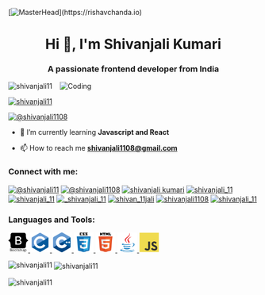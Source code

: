 [![MasterHead](https://1.bp.blogspot.com/-7A4WynwLsM...)](https://rishavchanda.io)
<h1 align="center">Hi 👋, I'm Shivanjali Kumari</h1>
<h3 align="center">A passionate frontend developer from India</h3>
<img align="right" alt="Coding" width="400" src="https://ardas-it.com/uploads/images/blogs/giph.gif">

<p align="left"> <img src="https://komarev.com/ghpvc/?username=shivanjali11&label=Profile%20views&color=0e75b6&style=flat" alt="shivanjali11" /> </p>

<p align="left"> <a href="https://github.com/ryo-ma/github-profile-trophy"><img src="https://github-profile-trophy.vercel.app/?username=shivanjali11" alt="shivanjali11" /></a> </p>

<p align="left"> <a href="https://twitter.com/@shivanjali1108" target="blank"><img src="https://img.shields.io/twitter/follow/@shivanjali1108?logo=twitter&style=for-the-badge" alt="@shivanjali1108" /></a> </p>

- 🌱 I’m currently learning **Javascript and React**

- 📫 How to reach me **shivanjali1108@gmail.com**

<h3 align="left">Connect with me:</h3>
<p align="left">
<a href="https://codepen.io/@shivanjali11" target="blank"><img align="center" src="https://raw.githubusercontent.com/rahuldkjain/github-profile-readme-generator/master/src/images/icons/Social/codepen.svg" alt="@shivanjali11" height="30" width="40" /></a>
<a href="https://twitter.com/@shivanjali1108" target="blank"><img align="center" src="https://raw.githubusercontent.com/rahuldkjain/github-profile-readme-generator/master/src/images/icons/Social/twitter.svg" alt="@shivanjali1108" height="30" width="40" /></a>
<a href="https://linkedin.com/in/shivanjali kumari" target="blank"><img align="center" src="https://raw.githubusercontent.com/rahuldkjain/github-profile-readme-generator/master/src/images/icons/Social/linked-in-alt.svg" alt="shivanjali kumari" height="30" width="40" /></a>
<a href="https://stackoverflow.com/users/shivanjali_11" target="blank"><img align="center" src="https://raw.githubusercontent.com/rahuldkjain/github-profile-readme-generator/master/src/images/icons/Social/stack-overflow.svg" alt="shivanjali_11" height="30" width="40" /></a>
<a href="https://kaggle.com/shivanjali_11" target="blank"><img align="center" src="https://raw.githubusercontent.com/rahuldkjain/github-profile-readme-generator/master/src/images/icons/Social/kaggle.svg" alt="shivanjali_11" height="30" width="40" /></a>
<a href="https://instagram.com/_shivanjali_11" target="blank"><img align="center" src="https://raw.githubusercontent.com/rahuldkjain/github-profile-readme-generator/master/src/images/icons/Social/instagram.svg" alt="_shivanjali_11" height="30" width="40" /></a>
<a href="https://www.codechef.com/users/shivan_11jali" target="blank"><img align="center" src="https://cdn.jsdelivr.net/npm/simple-icons@3.1.0/icons/codechef.svg" alt="shivan_11jali" height="30" width="40" /></a>
<a href="https://www.hackerrank.com/shivanjali1108" target="blank"><img align="center" src="https://raw.githubusercontent.com/rahuldkjain/github-profile-readme-generator/master/src/images/icons/Social/hackerrank.svg" alt="shivanjali1108" height="30" width="40" /></a>
<a href="https://www.leetcode.com/shivanjali_11" target="blank"><img align="center" src="https://raw.githubusercontent.com/rahuldkjain/github-profile-readme-generator/master/src/images/icons/Social/leet-code.svg" alt="shivanjali_11" height="30" width="40" /></a>
</p>

<h3 align="left">Languages and Tools:</h3>
<p align="left"> <a href="https://getbootstrap.com" target="_blank" rel="noreferrer"> <img src="https://raw.githubusercontent.com/devicons/devicon/master/icons/bootstrap/bootstrap-plain-wordmark.svg" alt="bootstrap" width="40" height="40"/> </a> <a href="https://www.cprogramming.com/" target="_blank" rel="noreferrer"> <img src="https://raw.githubusercontent.com/devicons/devicon/master/icons/c/c-original.svg" alt="c" width="40" height="40"/> </a> <a href="https://www.w3schools.com/cpp/" target="_blank" rel="noreferrer"> <img src="https://raw.githubusercontent.com/devicons/devicon/master/icons/cplusplus/cplusplus-original.svg" alt="cplusplus" width="40" height="40"/> </a> <a href="https://www.w3schools.com/css/" target="_blank" rel="noreferrer"> <img src="https://raw.githubusercontent.com/devicons/devicon/master/icons/css3/css3-original-wordmark.svg" alt="css3" width="40" height="40"/> </a> <a href="https://www.w3.org/html/" target="_blank" rel="noreferrer"> <img src="https://raw.githubusercontent.com/devicons/devicon/master/icons/html5/html5-original-wordmark.svg" alt="html5" width="40" height="40"/> </a> <a href="https://www.java.com" target="_blank" rel="noreferrer"> <img src="https://raw.githubusercontent.com/devicons/devicon/master/icons/java/java-original.svg" alt="java" width="40" height="40"/> </a> <a href="https://developer.mozilla.org/en-US/docs/Web/JavaScript" target="_blank" rel="noreferrer"> <img src="https://raw.githubusercontent.com/devicons/devicon/master/icons/javascript/javascript-original.svg" alt="javascript" width="40" height="40"/> </a> </p>

<p><img align="left" src="https://github-readme-stats.vercel.app/api/top-langs?username=shivanjali11&show_icons=true&locale=en&layout=compact" alt="shivanjali11" /></p>

<p>&nbsp;<img align="center" src="https://github-readme-stats.vercel.app/api?username=shivanjali11&show_icons=true&locale=en" alt="shivanjali11" /></p>

<p><img align="center" src="https://github-readme-streak-stats.herokuapp.com/?user=shivanjali11&" alt="shivanjali11" /></p>
